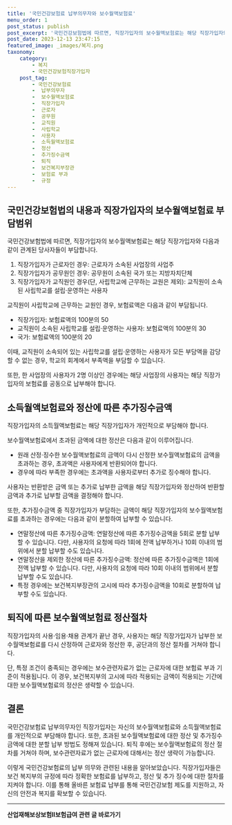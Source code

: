 ```yaml
---
title: '국민건강보험료 납부의무자와 보수월액보험료'
menu_order: 1
post_status: publish
post_excerpt: '국민건강보험법에 따르면, 직장가입자의 보수월액보험료는 해당 직장가입자와 다음과 같이 관계된 당사자들이 부담합니다.'
post_date: 2023-12-13 23:47:15
featured_image: _images/복지.png
taxonomy:
    category:
        - 복지
        - 국민건강보험직장가입자
    post_tag:
        - 국민건강보험료
        -  납부의무자
        -  보수월액보험료
        -  직장가입자
        -  근로자
        -  공무원
        -  교직원
        -  사립학교
        -  사용자
        -  소득월액보험료
        -  정산
        -  추가징수금액
        -  퇴직
        -  보건복지부장관
        -  보험료 부과
        -  규정
---
```



## 국민건강보험법의 내용과 직장가입자의 보수월액보험료 부담범위
국민건강보험법에 따르면, 직장가입자의 보수월액보험료는 해당 직장가입자와 다음과 같이 관계된 당사자들이 부담합니다.

1. 직장가입자가 근로자인 경우: 근로자가 소속된 사업장의 사업주
2. 직장가입자가 공무원인 경우: 공무원이 소속된 국가 또는 지방자치단체
3. 직장가입자가 교직원인 경우(단, 사립학교에 근무하는 교원은 제외): 교직원이 소속된 사립학교를 설립·운영하는 사용자

교직원이 사립학교에 근무하는 교원인 경우, 보험료액은 다음과 같이 부담됩니다.
- 직장가입자: 보험료액의 100분의 50
- 교직원이 소속된 사립학교를 설립·운영하는 사용자: 보험료액의 100분의 30
- 국가: 보험료액의 100분의 20

이때, 교직원이 소속되어 있는 사립학교를 설립·운영하는 사용자가 모든 부담액을 감당할 수 없는 경우, 학교의 회계에서 부족액을 부담할 수 있습니다.

또한, 한 사업장의 사용자가 2명 이상인 경우에는 해당 사업장의 사용자는 해당 직장가입자의 보험료를 공동으로 납부해야 합니다.

## 소득월액보험료와 정산에 따른 추가징수금액
직장가입자의 소득월액보험료는 해당 직장가입자가 개인적으로 부담해야 합니다.

보수월액보험료에서 초과된 금액에 대한 정산은 다음과 같이 이루어집니다.
- 원래 산정·징수한 보수월액보험료의 금액이 다시 산정한 보수월액보험료의 금액을 초과하는 경우, 초과액은 사용자에게 반환되어야 합니다.
- 경우에 따라 부족한 경우에는 초과액을 사용자로부터 추가로 징수해야 합니다.

사용자는 반환받은 금액 또는 추가로 납부한 금액을 해당 직장가입자와 정산하여 반환할 금액과 추가로 납부할 금액을 결정해야 합니다.

또한, 추가징수금액 중 직장가입자가 부담하는 금액이 해당 직장가입자의 보수월액보험료를 초과하는 경우에는 다음과 같이 분할하여 납부할 수 있습니다.
- 연말정산에 따른 추가징수금액: 연말정산에 따른 추가징수금액을 5회로 분할 납부할 수 있습니다. 다만, 사용자의 요청에 따라 1회에 전액 납부하거나 10회 이내의 범위에서 분할 납부할 수도 있습니다.
- 연말정산을 제외한 정산에 따른 추가징수금액: 정산에 따른 추가징수금액은 1회에 전액 납부할 수 있습니다. 다만, 사용자의 요청에 따라 10회 이내의 범위에서 분할 납부할 수도 있습니다.
- 특정 경우에는 보건복지부장관의 고시에 따라 추가징수금액을 10회로 분할하여 납부할 수도 있습니다.

## 퇴직에 따른 보수월액보험료 정산절차
직장가입자의 사용·임용·채용 관계가 끝난 경우, 사용자는 해당 직장가입자가 납부한 보수월액보험료를 다시 산정하여 근로자와 정산한 후, 공단과의 정산 절차를 거쳐야 합니다.

단, 특정 조건이 충족되는 경우에는 보수관련자료가 없는 근로자에 대한 보험료 부과 기준이 적용됩니다. 이 경우, 보건복지부의 고시에 따라 적용되는 금액이 적용되는 기간에 대한 보수월액보험료의 정산은 생략할 수 있습니다.

## 결론
국민건강보험료 납부의무자인 직장가입자는 자신의 보수월액보험료와 소득월액보험료를 개인적으로 부담해야 합니다. 또한, 초과된 보수월액보험료에 대한 정산 및 추가징수금액에 대한 분할 납부 방법도 정해져 있습니다. 퇴직 후에는 보수월액보험료의 정산 절차를 거쳐야 하며, 보수관련자료가 없는 근로자에 대해서는 정산 생략이 가능합니다.

이렇게 국민건강보험료의 납부 의무와 관련된 내용을 알아보았습니다. 직장가입자들은 보건 복지부의 규정에 따라 정확한 보험료를 납부하고, 정산 및 추가 징수에 대한 절차를 지켜야 합니다. 이를 통해 올바른 보험료 납부를 통해 국민건강보험 제도를 지원하고, 자신의 안전과 복지를 확보할 수 있습니다.
<!-- wp:separator -->
<hr class="wp-block-separator has-alpha-channel-opacity"/>
<!-- /wp:separator -->

<!-- wp:group {"backgroundColor":"base","layout":{"type":"constrained"}} -->
<div class="wp-block-group has-base-background-color has-background"><!-- wp:paragraph {"align":"center","fontSize":"medium"} -->
<p class="has-text-align-center has-large-font-size"><strong>산업재해보상보험Ⅱ보험급여 관련 글 바로가기</strong></p>
<!-- /wp:paragraph -->


<!-- wp:latest-posts
{"categories":[{"id":10872,"count":19,"description":"","link":"https://uknowlaw.com/category/%ec%82%b0%ec%97%85%ec%9e%ac%ed%95%b4%eb%b3%b4%ec%83%81%eb%b3%b4%ed%97%98%e2%85%b1%eb%b3%b4%ed%97%98%ea%b8%89%ec%97%ac/","name":"산업재해보상보험Ⅱ보험급여","slug":"산업재해보상보험Ⅱ보험급여","taxonomy":"category","parent":0,"meta":[],"_links":{"self":[{"href":"https://uknowlaw.com/wp-json/wp/v2/categories/10872"}],"collection":[{"href":"https://uknowlaw.com/wp-json/wp/v2/categories"}],"about":[{"href":"https://uknowlaw.com/wp-json/wp/v2/taxonomies/category"}],"wp:post_type":[{"href":"https://uknowlaw.com/wp-json/wp/v2/posts?categories=10872"}],"curies":[{"name":"wp","href":"https://api.w.org/{rel}","templated":true}]}}],"postsToShow":100,"excerptLength":28,"postLayout":"grid","columns":2,"featuredImageAlign":"left","featuredImageSizeSlug":"large","fontSize":"small"} /--></div>
<!-- /wp:group -->